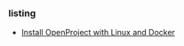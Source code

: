 ### listing
- [Install OpenProject with Linux and Docker ](https://thenewstack.io/install-openproject-with-linux-and-docker/)